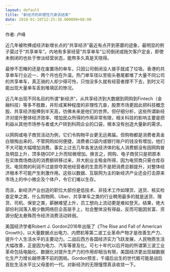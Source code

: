```yaml
---
layout: default
title: "新经济的非理性亢奋该结束"
date: 2018-01-20T12:25:38.000000+08:00
---
```


作者: 卢峰

近几年被吹捧成经济新增长点的“共享经济”最近有点开到荼蘼的迹象，最明显的例子莫过于“共享单车”。内地有多家经营“共享单车”公司倒闭或拖欠客户定金，即使未倒闭的也处于惨淡经营状态，能熬多久真是天晓得。

最惨不忍睹的还是在废置场的单车，只因公司倒闭没人接手就成了垃圾。香港的共享单车行业近一、两个月也在升温，热门单车径以至街头巷尾都堆了大量不同公司的共享单车，真正骑的人却少得可怜，只怕没多久就有经营者撑不下去，到时又可能出现大量单车丢到堆填区的惨况。

近几年出现不同名目的所谓“新经济”，从共享经济到大数据到网购到Fintech（金融科技）等多不胜数，并形成某种程度的非理性亢奋，股票市场更因此把科技概念股、共享经济股捧到半天高，彷佛未来是他们的世界。但仔细分析，这些所谓新经济对提升整体经济效率、增加民众所得的作用非常有限，相关科技的影响主要是把利益从其他市场参与者或大户转到科网企业的口袋，根本没有创造大量新的需求。

以网购或电子商贸活动为例，它们令购物平台更无远弗届。但购物都是消费者真金白银掏出来的，不管网购如何便捷，消费者口袋内或银行账户的钱没有增加，他们不大可能大幅增加消费。事实上过去几年各发达经济体的私人消费额没有因网购普及明显上升，顶多随GDP上升而轻微增加。换言之，网购、电子商贸只是把原本在实体商场商店的消费额转移过来，并大削业主租金所得，因为电贸商只需仓库存货。电贸商的利润不过是掠夺其他经营者的生意而不是把消费总额提升，对整体经济根本不可能产生刺激作用。这些以数据、互联网为主的新经济产业还会打击原来市场上的中小微企及个体户，令它们难以生存。

而且，新经济产业创造的职位大部份是低技术、非技术工作如理货、送货、核实检查定单之类，什么购物网、Uber、共享单车之类的行业聘用最多的就是送货、理货、司机、保安之类，薪酬难望上升，员工想向上流动更是难如登天。结果，绝大部份利润落入极少数网络巨企高层手上，社会整体没有得益，反而可能因贫富、资源分配太悬殊而令经济消费活动转弱。

美国经济学者Robert J. Gordon2016年出版了《The Rise and Fall of American Growth》，以大量数据点出电力、内燃机等第二波工业革命产物才是改善生产力、提升个人生活水平的主要动力。二战后西方各国经济实力飞跃发展，人民物质生活大幅改善，正是因为电力、汽车等普及化。可七十年代以后开始的所谓第三波工业革命包括电脑化、数据化对提升生产力的作用却相当有限，美国经济更出现越数据化生产力增长越停滞不前的困局。Gordon预言，千禧后出生的世代极可能是战后首批生活水平比父母差的一代。对新经济的无限憧憬真该收敛一下。

